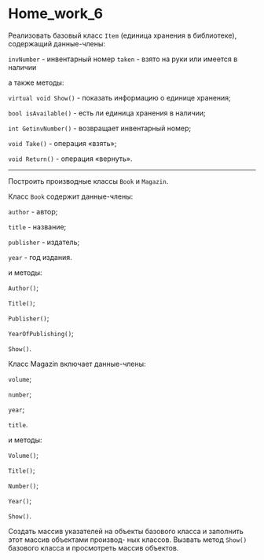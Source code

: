 # Home_work_6
Реализовать базовый класс `Item` (единица хранения в библиотеке), содержащий данные-члены: 

`invNumber` - инвентарный номер 
`taken` - взято на руки или имеется в наличии

а также методы:

`virtual void Show()` - показать информацию о единице хранения;

`bool isAvailable()` - есть ли единица хранения в наличии;

`int GetinvNumber()` - возвращает инвентарный номер;

`void Take()` - операция «взять»;

`void Return()` - операция «вернуть».
***

Построить производные классы `Book` и `Magazin`. 

Класс `Book` содержит данные-члены: 

`author` - автор; 

`title` - название; 

`publisher` - издатель; 

`year` - год издания. 

и методы: 

`Author()`;

`Title()`;

`Publisher()`; 

`YearOfPublishing()`; 

`Show()`.

Класс Magazin включает данные-члены: 

`volume`;

`number`;

`year`;

`title`. 

и методы: 

`Volume()`;

`Title()`;

`Number()`;

`Year()`;

`Show()`.

Создать массив указателей на объекты базового класса и заполнить этот массив объектами производ-
ных классов. Вызвать метод `Show()` базового класса и просмотреть массив объектов.
